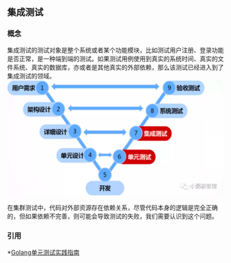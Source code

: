## 集成测试
### 概念
集成测试的测试对象是整个系统或者某个功能模块，比如测试用户注册、登录功能是否正常，是一种端到端的测试。如果测试用例使用到真实的系统时间、真实的文件系统、真实的数据库，亦或者是其他真实的外部依赖，那么该测试已经进入到了集成测试的领域。
![img.png](img.png)

在集群测试中，代码对外部资源存在依赖关系，尽管代码本身的逻辑是完全正确的，但如果依赖不完善，则可能会导致测试的失败，我们需要认识到这个问题。

### 引用
*[Golang单元测试实践指南](https://mp.weixin.qq.com/s?src=11&timestamp=1630576331&ver=3290&signature=BcOBn5vIjb9uNyOe0162iqGckbT6CfTNSI2KR5EKTKRYmFPyajDLlGMBIdaYo91FcVraCTTH71BcgHAjL2nVF76p4UJYXvto5uWAqnTWLwFW7d6F15C-HkpFjGH90myW&new=1)